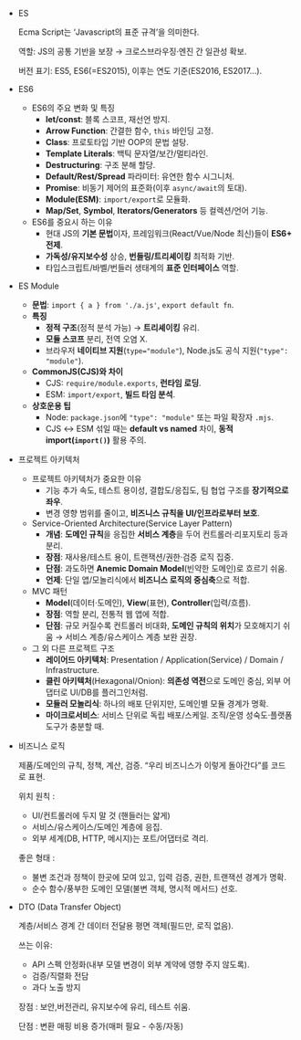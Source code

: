 - ES
    
    Ecma Script는 ‘Javascript의 표준 규격’을 의미한다.
    
    역할: JS의 공통 기반을 보장 → 크로스브라우징·엔진 간 일관성 확보.
    
    버전 표기: ES5, ES6(=ES2015), 이후는 연도 기준(ES2016, ES2017…).
    
- ES6
    - ES6의 주요 변화 및 특징
        - **let/const**: 블록 스코프, 재선언 방지.
        - **Arrow Function**: 간결한 함수, `this` 바인딩 고정.
        - **Class**: 프로토타입 기반 OOP의 문법 설탕.
        - **Template Literals**: 백틱 문자열/보간/멀티라인.
        - **Destructuring**: 구조 분해 할당.
        - **Default/Rest/Spread** 파라미터: 유연한 함수 시그니처.
        - **Promise**: 비동기 제어의 표준화(이후 `async/await`의 토대).
        - **Module(ESM)**: `import/export`로 모듈화.
        - **Map/Set**, **Symbol**, **Iterators/Generators** 등 컬렉션/언어 기능.
    - ES6를 중요시 하는 이유
        - 현대 JS의 **기본 문법**이자, 프레임워크(React/Vue/Node 최신)들이 **ES6+ 전제**.
        - **가독성/유지보수성** 상승, **번들링/트리셰이킹** 최적화 기반.
        - 타입스크립트/바벨/번들러 생태계의 **표준 인터페이스** 역할.
- ES Module
    - **문법**: `import { a } from './a.js'`, `export default fn`.
    - **특징**
        - **정적 구조**(정적 분석 가능) → **트리셰이킹** 유리.
        - **모듈 스코프** 분리, 전역 오염 X.
        - 브라우저 **네이티브 지원**(`type="module"`), Node.js도 공식 지원(`"type": "module"`).
    - **CommonJS(CJS)와 차이**
        - CJS: `require/module.exports`, **런타임 로딩**.
        - ESM: `import/export`, **빌드 타임 분석**.
    - **상호운용 팁**
        - Node: `package.json`에 `"type": "module"` 또는 파일 확장자 `.mjs`.
        - CJS ↔︎ ESM 섞일 때는 **default vs named** 차이, **동적 import(`import()`)** 활용 주의.
- 프로젝트 아키텍처
    - 프로젝트 아키텍처가 중요한 이유
        - 기능 추가 속도, 테스트 용이성, 결합도/응집도, 팀 협업 구조를 **장기적으로 좌우**.
        - 변경 영향 범위를 줄이고, **비즈니스 규칙을 UI/인프라로부터 보호**.
    - Service-Oriented Architecture(Service Layer Pattern)
        - **개념**: **도메인 규칙**을 응집한 **서비스 계층**을 두어 컨트롤러·리포지토리 등과 분리.
        - **장점**: 재사용/테스트 용이, 트랜잭션/권한·검증 로직 집중.
        - **단점**: 과도하면 **Anemic Domain Model**(빈약한 도메인)로 흐르기 쉬움.
        - **언제**: 단일 앱/모놀리식에서 **비즈니스 로직의 중심축**으로 적합.
    - MVC 패턴
        - **Model**(데이터·도메인), **View**(표현), **Controller**(입력/흐름).
        - **장점**: 역할 분리, 전통적 웹 앱에 적합.
        - **단점**: 규모 커질수록 컨트롤러 비대화, **도메인 규칙의 위치**가 모호해지기 쉬움 → 서비스 계층/유스케이스 계층 보완 권장.
    - 그 외 다른 프로젝트 구조
        - **레이어드 아키텍처**: Presentation / Application(Service) / Domain / Infrastructure.
        - **클린 아키텍처**(Hexagonal/Onion): **의존성 역전**으로 도메인 중심, 외부 어댑터로 UI/DB를 플러그인처럼.
        - **모듈러 모놀리식**: 하나의 배포 단위지만, 도메인별 모듈 경계가 명확.
        - **마이크로서비스**: 서비스 단위로 독립 배포/스케일. 조직/운영 성숙도·플랫폼 도구가 충분할 때.
- 비즈니스 로직
    
    제품/도메인의 규칙, 정책, 계산, 검증. “우리 비즈니스가 이렇게 돌아간다”를 코드로 표현.
    
    위치 원칙 :
    
    - UI/컨트롤러에 두지 말 것 (핸들러는 얇게)
    - 서비스/유스케이스/도메인 계층에 응집.
    - 외부 세계(DB, HTTP, 메시지)는 포트/어댑터로 격리.
    
    좋은 형태 :
    
    - 불변 조건과 정책이 한곳에 모여 있고, 입력 검증, 권한, 트랜잭션 경계가 명확.
    - 순수 함수/풍부한 도메인 모델(불변 객체, 명시적 메서드) 선호.
- DTO (Data Transfer Object)
    
    계층/서비스 경계 간 데이터 전달용 평면 객체(필드만, 로직 없음).
    
    쓰는 이유:
    
    - API 스펙 안정화(내부 모델 변경이 외부 계약에 영향 주지 않도록).
    - 검증/직렬화 전담
    - 과다 노출 방지
    
    장점 : 보안,버전관리, 유지보수에 유리, 테스트 쉬움.
    
    단점 : 변환 매핑 비용 증가(매퍼 필요 - 수동/자동)